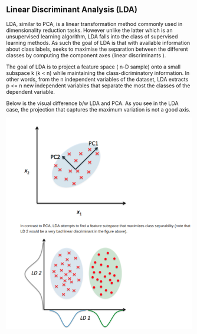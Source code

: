 ## Linear Discriminant Analysis (LDA)

LDA, similar to PCA, is a linear transformation method commonly used in dimensionality reduction tasks. However unlike the latter which is an unsupervised learning algorithm, LDA falls into the class of supervised learning methods. As such the goal of LDA is that with available information about class labels, seeks to maximise the separation between the different classes by computing the component axes (linear discriminants ).

The goal of LDA is to project a feature space ( n-D sample) onto a small subspace k (k < n) while maintaining the class-dicriminatory information. In other words, from the n independent variables of the dataset, LDA extracts p <= n new independent variables that separate the most the classes of the dependent variable. 

Below is the visual difference b/w LDA and PCA. As you see in the LDA case, the projection that captures the maximum variation is not a good axis. 

![LDA vs. PCA](LDAvsPCA.png)
